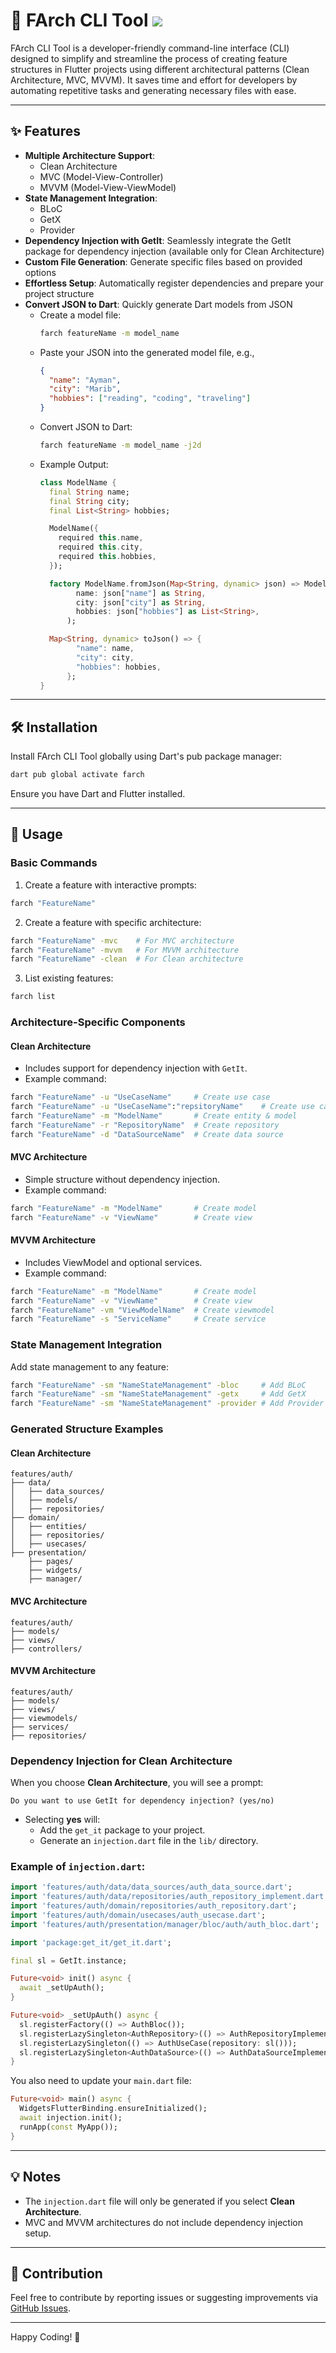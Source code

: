 # 🚀 FArch CLI Tool ![](https://img.shields.io/badge/build-1.1.0-brightgreen)

FArch CLI Tool is a developer-friendly command-line interface (CLI) designed to simplify and streamline the process of creating feature structures in Flutter projects using different architectural patterns (Clean Architecture, MVC, MVVM). It saves time and effort for developers by automating repetitive tasks and generating necessary files with ease.

---

## ✨ Features

- **Multiple Architecture Support**: 
  - Clean Architecture
  - MVC (Model-View-Controller)
  - MVVM (Model-View-ViewModel)
- **State Management Integration**:
  - BLoC
  - GetX
  - Provider
- **Dependency Injection with GetIt**: Seamlessly integrate the GetIt package for dependency injection (available only for Clean Architecture)
- **Custom File Generation**: Generate specific files based on provided options
- **Effortless Setup**: Automatically register dependencies and prepare your project structure
- **Convert JSON to Dart**: Quickly generate Dart models from JSON
  - Create a model file: 
    ```bash
    farch featureName -m model_name
    ```
  - Paste your JSON into the generated model file, e.g.,
    ```json
    {
      "name": "Ayman",
      "city": "Marib",
      "hobbies": ["reading", "coding", "traveling"]
    }
    ```
  - Convert JSON to Dart:
    ```bash
    farch featureName -m model_name -j2d
    ```
  - Example Output:
    ```dart
    class ModelName {
      final String name;
      final String city;
      final List<String> hobbies;

      ModelName({
        required this.name,
        required this.city,
        required this.hobbies,
      });

      factory ModelName.fromJson(Map<String, dynamic> json) => ModelName(
            name: json["name"] as String,
            city: json["city"] as String,
            hobbies: json["hobbies"] as List<String>,
          );

      Map<String, dynamic> toJson() => {
            "name": name,
            "city": city,
            "hobbies": hobbies,
          };
    }
    ```

---

## 🛠️ Installation

Install FArch CLI Tool globally using Dart's pub package manager:
```bash
dart pub global activate farch
```
Ensure you have Dart and Flutter installed.

---

## 🚀 Usage

### Basic Commands

1. Create a feature with interactive prompts:
```bash
farch "FeatureName"
```

2. Create a feature with specific architecture:
```bash
farch "FeatureName" -mvc    # For MVC architecture
farch "FeatureName" -mvvm   # For MVVM architecture
farch "FeatureName" -clean  # For Clean architecture
```

3. List existing features:
```bash
farch list
```

### Architecture-Specific Components

#### Clean Architecture
- Includes support for dependency injection with `GetIt`.
- Example command:
```bash
farch "FeatureName" -u "UseCaseName"     # Create use case
farch "FeatureName" -u "UseCaseName":"repsitoryName"    # Create use case & repository
farch "FeatureName" -m "ModelName"       # Create entity & model
farch "FeatureName" -r "RepositoryName"  # Create repository
farch "FeatureName" -d "DataSourceName"  # Create data source
```

#### MVC Architecture
- Simple structure without dependency injection.
- Example command:
```bash
farch "FeatureName" -m "ModelName"       # Create model
farch "FeatureName" -v "ViewName"        # Create view
```

#### MVVM Architecture
- Includes ViewModel and optional services.
- Example command:
```bash
farch "FeatureName" -m "ModelName"       # Create model
farch "FeatureName" -v "ViewName"        # Create view
farch "FeatureName" -vm "ViewModelName"  # Create viewmodel
farch "FeatureName" -s "ServiceName"     # Create service
```

### State Management Integration

Add state management to any feature:
```bash
farch "FeatureName" -sm "NameStateManagement" -bloc     # Add BLoC
farch "FeatureName" -sm "NameStateManagement" -getx     # Add GetX
farch "FeatureName" -sm "NameStateManagement" -provider # Add Provider
```

### Generated Structure Examples

#### Clean Architecture
```
features/auth/
├── data/
│   ├── data_sources/
│   ├── models/
│   ├── repositories/
├── domain/
│   ├── entities/
│   ├── repositories/
│   ├── usecases/
├── presentation/
    ├── pages/
    ├── widgets/
    ├── manager/
```

#### MVC Architecture
```
features/auth/
├── models/
├── views/
├── controllers/
```

#### MVVM Architecture
```
features/auth/
├── models/
├── views/
├── viewmodels/
├── services/
├── repositories/
```

### Dependency Injection for Clean Architecture

When you choose **Clean Architecture**, you will see a prompt:
```
Do you want to use GetIt for dependency injection? (yes/no)
```
- Selecting **yes** will:
  - Add the `get_it` package to your project.
  - Generate an `injection.dart` file in the `lib/` directory.

### Example of `injection.dart`:
```dart
import 'features/auth/data/data_sources/auth_data_source.dart';
import 'features/auth/data/repositories/auth_repository_implement.dart';
import 'features/auth/domain/repositories/auth_repository.dart';
import 'features/auth/domain/usecases/auth_usecase.dart';
import 'features/auth/presentation/manager/bloc/auth/auth_bloc.dart';

import 'package:get_it/get_it.dart';

final sl = GetIt.instance;

Future<void> init() async {
  await _setUpAuth();
}

Future<void> _setUpAuth() async {
  sl.registerFactory(() => AuthBloc());
  sl.registerLazySingleton<AuthRepository>(() => AuthRepositoryImplement(dataSource: sl()));
  sl.registerLazySingleton(() => AuthUseCase(repository: sl()));
  sl.registerLazySingleton<AuthDataSource>(() => AuthDataSourceImplement());
}
```
You also need to update your `main.dart` file:
```dart
Future<void> main() async {
  WidgetsFlutterBinding.ensureInitialized();
  await injection.init();
  runApp(const MyApp());
}
```

---

## 💡 Notes

- The `injection.dart` file will only be generated if you select **Clean Architecture**.
- MVC and MVVM architectures do not include dependency injection setup.

---

## 🤝 Contribution

Feel free to contribute by reporting issues or suggesting improvements via [GitHub Issues](https://github.com/ayshaleef/FArch-CLI).

---

Happy Coding! 🎉

